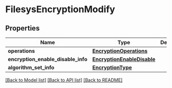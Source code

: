 # FilesysEncryptionModify

## Properties
Name | Type | Description | Notes
------------ | ------------- | ------------- | -------------
**operations** | [**EncryptionOperations**](EncryptionOperations.md) |  | 
**encryption_enable_disable_info** | [**EncryptionEnableDisable**](EncryptionEnableDisable.md) |  | [optional] 
**algorithm_set_info** | [**EncryptionType**](EncryptionType.md) |  | [optional] 

[[Back to Model list]](../README.md#documentation-for-models) [[Back to API list]](../README.md#documentation-for-api-endpoints) [[Back to README]](../README.md)


